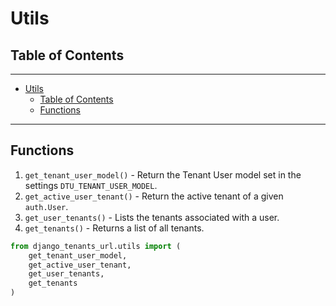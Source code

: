 # Utils

## Table of Contents

---

- [Utils](#utils)
    - [Table of Contents](#table-of-contents)
    - [Functions](#functions)

---

## Functions

1. `get_tenant_user_model()` - Return the Tenant User model set 
   in the settings `DTU_TENANT_USER_MODEL`.
2. `get_active_user_tenant()` - Return the active tenant of a given `auth.User`.
3. `get_user_tenants()` - Lists the tenants associated with a user.
4. `get_tenants()` - Returns a list of all tenants.

```python
from django_tenants_url.utils import (
    get_tenant_user_model,
    get_active_user_tenant,
    get_user_tenants,
    get_tenants
)
```
